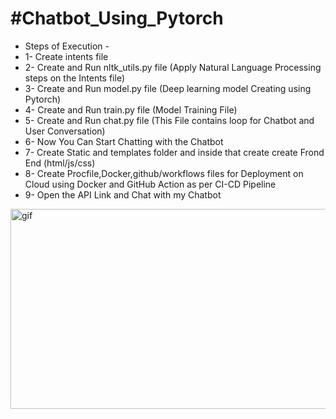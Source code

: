# #Chatbot_Using_Pytorch
- Steps of Execution -
- 1- Create intents file
- 2- Create and Run nltk_utils.py file (Apply Natural Language Processing steps on the Intents file)
- 3- Create and Run model.py file (Deep learning model Creating using Pytorch)
- 4- Create and Run train.py file (Model Training File)
- 5- Create and Run chat.py file (This File contains loop for Chatbot and User Conversation)
- 6- Now You Can Start Chatting with the Chatbot
- 7- Create Static and templates folder and inside that create create Frond End (html/js/css)
- 8- Create Procfile,Docker,github/workflows files for Deployment on Cloud using Docker and GitHub Action as per CI-CD Pipeline
- 9- Open the API Link and Chat with my Chatbot
<p><img align="right" alt="gif" src="https://github.com/VijayShinde1996/Chatbot_Using_Pytorch/blob/main/Test-Input-Outputs/Chatbot_Demo.gif" width="1500" height="320" /></p>
